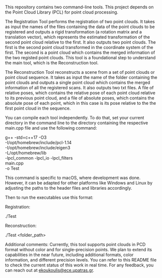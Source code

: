 

This repository contains two command-line tools. This project depends on the Point Cloud Library (PCL) for point cloud processing.

The Registration Tool performs the registration of two point clouds. It takes as input the names of the files containing the data of the point clouds to be registered and outputs a rigid transformation (a rotation matrix and a translation vector), which represents the estimated transformation of the second point cloud relative to the first. It also outputs two point clouds. The first is the second point cloud transformed in the coordinate system of the first.  The second is a point cloud which contains the merged information of the two registed point clouds. This tool is a foundational step to understand the main tool, which is the Reconstruction tool.

The Reconstruction Tool reconstructs a scene from a set of point clouds or point cloud sequence. It takes as input the name of the folder containing the point clouds and outputs a single point cloud which contains the merged information of all the registered scans. It also outputs two txt files. A file of relative poses, which contains the relative pose of each point cloud relative to its previous point cloud, and a file of absolute poses, which contains the absolute pose of each point, which in this case is its pose relative to the the first point cloud in the sequence.

You can compile each tool independently. To do that, set your current directory in the command line to the directory containing the respective main.cpp file and use the following command:

g++ -std=c++17 -O3 \
    -I/opt/homebrew/include/pcl-1.14 \
    -I/opt/homebrew/include/eigen3 \
    -L/opt/homebrew/lib \
    -lpcl_common -lpcl_io -lpcl_filters \
    main.cpp \
    -o Test

This command is specific to macOS, where development was done. However, it can be adapted for other platforms like Windows and Linux by adjusting the paths to the header files and libraries accordingly.

Then to run the executables use this format: 

Registration:

./Test <fixed> <moving>

Reconstruction: 

./Test <folder_path>

Additional comments:
Currently, this tool supports point clouds in PCD format without color and for single-precision points. We plan to extend its capabilities in the near future, including additional formats, color information, and different precision levels.
You can refer to this README file to check the current status of this work in real time. For any feedback, you can reach out at ekoukoulis@ece.upatras.gr.








